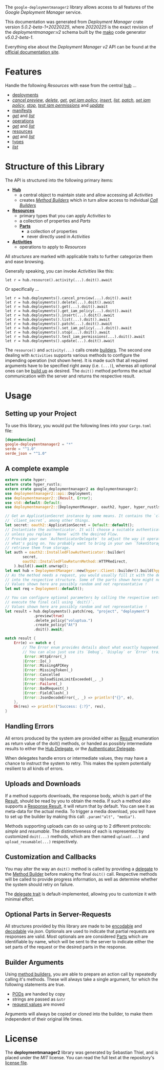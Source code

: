 <!---
DO NOT EDIT !
This file was generated automatically from 'src/generator/templates/api/README.md.mako'
DO NOT EDIT !
-->
The `google-deploymentmanager2` library allows access to all features of the *Google Deployment Manager* service.

This documentation was generated from *Deployment Manager* crate version *5.0.2-beta-1+20220225*, where *20220225* is the exact revision of the *deploymentmanager:v2* schema built by the [mako](http://www.makotemplates.org/) code generator *v5.0.2-beta-1*.

Everything else about the *Deployment Manager* *v2* API can be found at the
[official documentation site](https://cloud.google.com/deployment-manager).
# Features

Handle the following *Resources* with ease from the central [hub](https://docs.rs/google-deploymentmanager2/5.0.2-beta-1+20220225/google_deploymentmanager2/DeploymentManager) ... 

* [deployments](https://docs.rs/google-deploymentmanager2/5.0.2-beta-1+20220225/google_deploymentmanager2/api::Deployment)
 * [*cancel preview*](https://docs.rs/google-deploymentmanager2/5.0.2-beta-1+20220225/google_deploymentmanager2/api::DeploymentCancelPreviewCall), [*delete*](https://docs.rs/google-deploymentmanager2/5.0.2-beta-1+20220225/google_deploymentmanager2/api::DeploymentDeleteCall), [*get*](https://docs.rs/google-deploymentmanager2/5.0.2-beta-1+20220225/google_deploymentmanager2/api::DeploymentGetCall), [*get iam policy*](https://docs.rs/google-deploymentmanager2/5.0.2-beta-1+20220225/google_deploymentmanager2/api::DeploymentGetIamPolicyCall), [*insert*](https://docs.rs/google-deploymentmanager2/5.0.2-beta-1+20220225/google_deploymentmanager2/api::DeploymentInsertCall), [*list*](https://docs.rs/google-deploymentmanager2/5.0.2-beta-1+20220225/google_deploymentmanager2/api::DeploymentListCall), [*patch*](https://docs.rs/google-deploymentmanager2/5.0.2-beta-1+20220225/google_deploymentmanager2/api::DeploymentPatchCall), [*set iam policy*](https://docs.rs/google-deploymentmanager2/5.0.2-beta-1+20220225/google_deploymentmanager2/api::DeploymentSetIamPolicyCall), [*stop*](https://docs.rs/google-deploymentmanager2/5.0.2-beta-1+20220225/google_deploymentmanager2/api::DeploymentStopCall), [*test iam permissions*](https://docs.rs/google-deploymentmanager2/5.0.2-beta-1+20220225/google_deploymentmanager2/api::DeploymentTestIamPermissionCall) and [*update*](https://docs.rs/google-deploymentmanager2/5.0.2-beta-1+20220225/google_deploymentmanager2/api::DeploymentUpdateCall)
* [manifests](https://docs.rs/google-deploymentmanager2/5.0.2-beta-1+20220225/google_deploymentmanager2/api::Manifest)
 * [*get*](https://docs.rs/google-deploymentmanager2/5.0.2-beta-1+20220225/google_deploymentmanager2/api::ManifestGetCall) and [*list*](https://docs.rs/google-deploymentmanager2/5.0.2-beta-1+20220225/google_deploymentmanager2/api::ManifestListCall)
* [operations](https://docs.rs/google-deploymentmanager2/5.0.2-beta-1+20220225/google_deploymentmanager2/api::Operation)
 * [*get*](https://docs.rs/google-deploymentmanager2/5.0.2-beta-1+20220225/google_deploymentmanager2/api::OperationGetCall) and [*list*](https://docs.rs/google-deploymentmanager2/5.0.2-beta-1+20220225/google_deploymentmanager2/api::OperationListCall)
* [resources](https://docs.rs/google-deploymentmanager2/5.0.2-beta-1+20220225/google_deploymentmanager2/api::Resource)
 * [*get*](https://docs.rs/google-deploymentmanager2/5.0.2-beta-1+20220225/google_deploymentmanager2/api::ResourceGetCall) and [*list*](https://docs.rs/google-deploymentmanager2/5.0.2-beta-1+20220225/google_deploymentmanager2/api::ResourceListCall)
* [types](https://docs.rs/google-deploymentmanager2/5.0.2-beta-1+20220225/google_deploymentmanager2/api::Type)
 * [*list*](https://docs.rs/google-deploymentmanager2/5.0.2-beta-1+20220225/google_deploymentmanager2/api::TypeListCall)




# Structure of this Library

The API is structured into the following primary items:

* **[Hub](https://docs.rs/google-deploymentmanager2/5.0.2-beta-1+20220225/google_deploymentmanager2/DeploymentManager)**
    * a central object to maintain state and allow accessing all *Activities*
    * creates [*Method Builders*](https://docs.rs/google-deploymentmanager2/5.0.2-beta-1+20220225/google_deploymentmanager2/client::MethodsBuilder) which in turn
      allow access to individual [*Call Builders*](https://docs.rs/google-deploymentmanager2/5.0.2-beta-1+20220225/google_deploymentmanager2/client::CallBuilder)
* **[Resources](https://docs.rs/google-deploymentmanager2/5.0.2-beta-1+20220225/google_deploymentmanager2/client::Resource)**
    * primary types that you can apply *Activities* to
    * a collection of properties and *Parts*
    * **[Parts](https://docs.rs/google-deploymentmanager2/5.0.2-beta-1+20220225/google_deploymentmanager2/client::Part)**
        * a collection of properties
        * never directly used in *Activities*
* **[Activities](https://docs.rs/google-deploymentmanager2/5.0.2-beta-1+20220225/google_deploymentmanager2/client::CallBuilder)**
    * operations to apply to *Resources*

All *structures* are marked with applicable traits to further categorize them and ease browsing.

Generally speaking, you can invoke *Activities* like this:

```Rust,ignore
let r = hub.resource().activity(...).doit().await
```

Or specifically ...

```ignore
let r = hub.deployments().cancel_preview(...).doit().await
let r = hub.deployments().delete(...).doit().await
let r = hub.deployments().get(...).doit().await
let r = hub.deployments().get_iam_policy(...).doit().await
let r = hub.deployments().insert(...).doit().await
let r = hub.deployments().list(...).doit().await
let r = hub.deployments().patch(...).doit().await
let r = hub.deployments().set_iam_policy(...).doit().await
let r = hub.deployments().stop(...).doit().await
let r = hub.deployments().test_iam_permissions(...).doit().await
let r = hub.deployments().update(...).doit().await
```

The `resource()` and `activity(...)` calls create [builders][builder-pattern]. The second one dealing with `Activities` 
supports various methods to configure the impending operation (not shown here). It is made such that all required arguments have to be 
specified right away (i.e. `(...)`), whereas all optional ones can be [build up][builder-pattern] as desired.
The `doit()` method performs the actual communication with the server and returns the respective result.

# Usage

## Setting up your Project

To use this library, you would put the following lines into your `Cargo.toml` file:

```toml
[dependencies]
google-deploymentmanager2 = "*"
serde = "^1.0"
serde_json = "^1.0"
```

## A complete example

```Rust
extern crate hyper;
extern crate hyper_rustls;
extern crate google_deploymentmanager2 as deploymentmanager2;
use deploymentmanager2::api::Deployment;
use deploymentmanager2::{Result, Error};
use std::default::Default;
use deploymentmanager2::{DeploymentManager, oauth2, hyper, hyper_rustls, chrono, FieldMask};

// Get an ApplicationSecret instance by some means. It contains the `client_id` and 
// `client_secret`, among other things.
let secret: oauth2::ApplicationSecret = Default::default();
// Instantiate the authenticator. It will choose a suitable authentication flow for you, 
// unless you replace  `None` with the desired Flow.
// Provide your own `AuthenticatorDelegate` to adjust the way it operates and get feedback about 
// what's going on. You probably want to bring in your own `TokenStorage` to persist tokens and
// retrieve them from storage.
let auth = oauth2::InstalledFlowAuthenticator::builder(
        secret,
        oauth2::InstalledFlowReturnMethod::HTTPRedirect,
    ).build().await.unwrap();
let mut hub = DeploymentManager::new(hyper::Client::builder().build(hyper_rustls::HttpsConnectorBuilder::new().with_native_roots().https_or_http().enable_http1().enable_http2().build()), auth);
// As the method needs a request, you would usually fill it with the desired information
// into the respective structure. Some of the parts shown here might not be applicable !
// Values shown here are possibly random and not representative !
let mut req = Deployment::default();

// You can configure optional parameters by calling the respective setters at will, and
// execute the final call using `doit()`.
// Values shown here are possibly random and not representative !
let result = hub.deployments().patch(req, "project", "deployment")
             .preview(true)
             .delete_policy("voluptua.")
             .create_policy("At")
             .doit().await;

match result {
    Err(e) => match e {
        // The Error enum provides details about what exactly happened.
        // You can also just use its `Debug`, `Display` or `Error` traits
         Error::HttpError(_)
        |Error::Io(_)
        |Error::MissingAPIKey
        |Error::MissingToken(_)
        |Error::Cancelled
        |Error::UploadSizeLimitExceeded(_, _)
        |Error::Failure(_)
        |Error::BadRequest(_)
        |Error::FieldClash(_)
        |Error::JsonDecodeError(_, _) => println!("{}", e),
    },
    Ok(res) => println!("Success: {:?}", res),
}

```
## Handling Errors

All errors produced by the system are provided either as [Result](https://docs.rs/google-deploymentmanager2/5.0.2-beta-1+20220225/google_deploymentmanager2/client::Result) enumeration as return value of
the doit() methods, or handed as possibly intermediate results to either the 
[Hub Delegate](https://docs.rs/google-deploymentmanager2/5.0.2-beta-1+20220225/google_deploymentmanager2/client::Delegate), or the [Authenticator Delegate](https://docs.rs/yup-oauth2/*/yup_oauth2/trait.AuthenticatorDelegate.html).

When delegates handle errors or intermediate values, they may have a chance to instruct the system to retry. This 
makes the system potentially resilient to all kinds of errors.

## Uploads and Downloads
If a method supports downloads, the response body, which is part of the [Result](https://docs.rs/google-deploymentmanager2/5.0.2-beta-1+20220225/google_deploymentmanager2/client::Result), should be
read by you to obtain the media.
If such a method also supports a [Response Result](https://docs.rs/google-deploymentmanager2/5.0.2-beta-1+20220225/google_deploymentmanager2/client::ResponseResult), it will return that by default.
You can see it as meta-data for the actual media. To trigger a media download, you will have to set up the builder by making
this call: `.param("alt", "media")`.

Methods supporting uploads can do so using up to 2 different protocols: 
*simple* and *resumable*. The distinctiveness of each is represented by customized 
`doit(...)` methods, which are then named `upload(...)` and `upload_resumable(...)` respectively.

## Customization and Callbacks

You may alter the way an `doit()` method is called by providing a [delegate](https://docs.rs/google-deploymentmanager2/5.0.2-beta-1+20220225/google_deploymentmanager2/client::Delegate) to the 
[Method Builder](https://docs.rs/google-deploymentmanager2/5.0.2-beta-1+20220225/google_deploymentmanager2/client::CallBuilder) before making the final `doit()` call. 
Respective methods will be called to provide progress information, as well as determine whether the system should 
retry on failure.

The [delegate trait](https://docs.rs/google-deploymentmanager2/5.0.2-beta-1+20220225/google_deploymentmanager2/client::Delegate) is default-implemented, allowing you to customize it with minimal effort.

## Optional Parts in Server-Requests

All structures provided by this library are made to be [encodable](https://docs.rs/google-deploymentmanager2/5.0.2-beta-1+20220225/google_deploymentmanager2/client::RequestValue) and 
[decodable](https://docs.rs/google-deploymentmanager2/5.0.2-beta-1+20220225/google_deploymentmanager2/client::ResponseResult) via *json*. Optionals are used to indicate that partial requests are responses 
are valid.
Most optionals are are considered [Parts](https://docs.rs/google-deploymentmanager2/5.0.2-beta-1+20220225/google_deploymentmanager2/client::Part) which are identifiable by name, which will be sent to 
the server to indicate either the set parts of the request or the desired parts in the response.

## Builder Arguments

Using [method builders](https://docs.rs/google-deploymentmanager2/5.0.2-beta-1+20220225/google_deploymentmanager2/client::CallBuilder), you are able to prepare an action call by repeatedly calling it's methods.
These will always take a single argument, for which the following statements are true.

* [PODs][wiki-pod] are handed by copy
* strings are passed as `&str`
* [request values](https://docs.rs/google-deploymentmanager2/5.0.2-beta-1+20220225/google_deploymentmanager2/client::RequestValue) are moved

Arguments will always be copied or cloned into the builder, to make them independent of their original life times.

[wiki-pod]: http://en.wikipedia.org/wiki/Plain_old_data_structure
[builder-pattern]: http://en.wikipedia.org/wiki/Builder_pattern
[google-go-api]: https://github.com/google/google-api-go-client

# License
The **deploymentmanager2** library was generated by Sebastian Thiel, and is placed 
under the *MIT* license.
You can read the full text at the repository's [license file][repo-license].

[repo-license]: https://github.com/Byron/google-apis-rsblob/main/LICENSE.md

